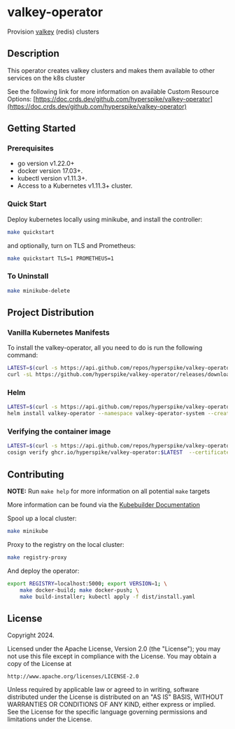 # valkey-operator

Provision [valkey](https://valkey.io) (redis) clusters

## Description

This operator creates valkey clusters and makes them available to other services on the k8s cluster

See the following link for more information on available Custom Resource Options: [https://doc.crds.dev/github.com/hyperspike/valkey-operator](https://doc.crds.dev/github.com/hyperspike/valkey-operator)

## Getting Started

### Prerequisites

- go version v1.22.0+
- docker version 17.03+.
- kubectl version v1.11.3+.
- Access to a Kubernetes v1.11.3+ cluster.

### Quick Start

Deploy kubernetes locally using minikube, and install the controller:

```sh
make quickstart
```

and optionally, turn on TLS and Prometheus:

```sh
make quickstart TLS=1 PROMETHEUS=1
```

### To Uninstall

```sh
make minikube-delete
```

## Project Distribution

### Vanilla Kubernetes Manifests

To install the valkey-operator, all you need to do is run the following command:

```sh
LATEST=$(curl -s https://api.github.com/repos/hyperspike/valkey-operator/releases/latest | jq -cr .tag_name)
curl -sL https://github.com/hyperspike/valkey-operator/releases/download/$LATEST/install.yaml | kubectl create -f -
```

### Helm

```sh
LATEST=$(curl -s https://api.github.com/repos/hyperspike/valkey-operator/releases/latest | jq -cr .tag_name)
helm install valkey-operator --namespace valkey-operator-system --create-namespace oci://ghcr.io/hyperspike/valkey-operator --version ${LATEST}-chart
```

### Verifying the container image

```sh
LATEST=$(curl -s https://api.github.com/repos/hyperspike/valkey-operator/releases/latest | jq -cr .tag_name)
cosign verify ghcr.io/hyperspike/valkey-operator:$LATEST  --certificate-oidc-issuer https://token.actions.githubusercontent.com --certificate-identity https://github.com/hyperspike/valkey-operator/.github/workflows/image.yaml@refs/tags/$LATEST
```

## Contributing

**NOTE:** Run `make help` for more information on all potential `make` targets

More information can be found via the [Kubebuilder Documentation](https://book.kubebuilder.io/introduction.html)

Spool up a local cluster:

```sh
make minikube
```

Proxy to the registry on the local cluster:

```sh
make registry-proxy
```

And deploy the operator:

```sh
export REGISTRY=localhost:5000; export VERSION=1; \
    make docker-build; make docker-push; \
    make build-installer; kubectl apply -f dist/install.yaml
```

## License

Copyright 2024.

Licensed under the Apache License, Version 2.0 (the "License");
you may not use this file except in compliance with the License.
You may obtain a copy of the License at

    http://www.apache.org/licenses/LICENSE-2.0

Unless required by applicable law or agreed to in writing, software
distributed under the License is distributed on an "AS IS" BASIS,
WITHOUT WARRANTIES OR CONDITIONS OF ANY KIND, either express or implied.
See the License for the specific language governing permissions and
limitations under the License.

